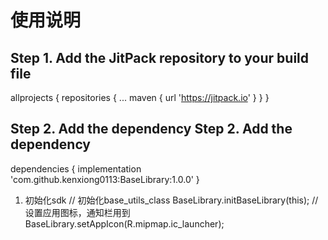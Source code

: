 
# 使用说明
## Step 1. Add the JitPack repository to your build file

allprojects {
		repositories {
			...
			maven { url 'https://jitpack.io' }
		}
	}
## 	Step 2. Add the dependency	Step 2. Add the dependency

dependencies {
	        implementation 'com.github.kenxiong0113:BaseLibrary:1.0.0'
	}

1. 初始化sdk
//        初始化base_utils_class
        BaseLibrary.initBaseLibrary(this);
//        设置应用图标，通知栏用到
        BaseLibrary.setAppIcon(R.mipmap.ic_launcher);

